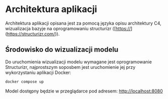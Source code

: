 # Architektura aplikacji

Architektura aplikacji opisana jest za pomocą języka opisu architektury C4, wizualizacja bazyje na oprogramowaniu structurizr ([[https://](https://structurizr.com/)](https://structurizr.com/)).

## Środowisko do wizualizacji modelu

Do uruchomienia wizualizacji modelu wymagane jest oprogramowanie Structurizr, najprostszym soposbem jest uruchomienie jej przy wykorzystaniu aplikacji Docker:

`docker compose up`

Model dostępny będzie w przeglądarce pod adresem: [http://localhost:8080](http://localhost:8080)
